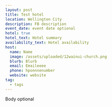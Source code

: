 ```yaml
---
layout: post
title: Test hotel
location: Wellington City
description: FB description
event_date: event date optional
hotel: true
hotel_text: Hotel summary
availability_text: Hotel availability
host:
  name: Name
  image: /assets/uploaded/12wainui-church.png
  blurb: Blurb
  email: Emaileeee
  phone: hponnnenumber
  website: website
tag:
  - tags
---
```

Body optional
